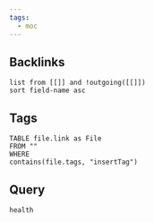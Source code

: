 ```yaml
---
tags:
  - moc
---
```

## Backlinks
```dataview 
list from [[]] and !outgoing([[]]) 
sort field-name asc
```
## Tags
``` dataview
TABLE file.link as File
FROM ""
WHERE 
contains(file.tags, "insertTag")
```
## Query
```query
health
```
